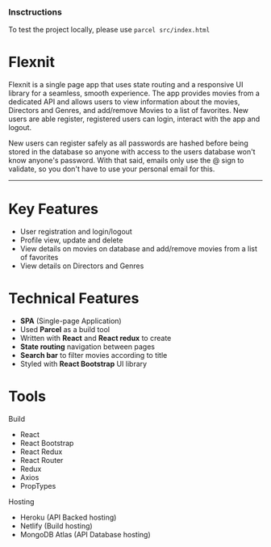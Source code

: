 ### Insctructions
To test the project locally, please use `parcel src/index.html`

# Flexnit
Flexnit is a single page app that uses state routing and a responsive UI library for a seamless, smooth experience. The app provides movies from a dedicated API and allows users to view information about the movies, Directors and Genres, and add/remove Movies to a list of favorites. New users are able register, registered users can login, interact with the app and logout.

New users can register safely as all passwords are hashed before being stored in the database so anyone with access to the users database won't know anyone's password. With that said, emails only use the @ sign to validate, so you don't have to use your personal email for this. 

---

# Key Features
- User registration and login/logout
- Profile view, update and delete
- View details on movies on database and add/remove movies from a list of favorites
- View details on Directors and Genres

# Technical Features
- **SPA** (Single-page Application)
- Used **Parcel** as a build tool
- Written with **React** and **React redux** to create
- **State routing** navigation between pages
- **Search bar** to filter movies according to title
- Styled with **React Bootstrap** UI library

# Tools
Build
- React
- React Bootstrap
- React Redux
- React Router
- Redux
- Axios
- PropTypes

Hosting
- Heroku (API Backed hosting)
- Netlify (Build hosting)
- MongoDB Atlas (API Database hosting)
